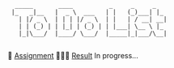 ```
  _____       ____          _     _     _   
 |_   _|__   |  _ \  ___   | |   (_)___| |_ 
   | |/ _ \  | | | |/ _ \  | |   | / __| __|
   | | (_) | | |_| | (_) | | |___| \__ \ |_ 
   |_|\___/  |____/ \___/  |_____|_|___/\__|
                                            
```

🎯 [Assignment](https://www.theodinproject.com/lessons/node-path-javascript-todo-list)
👩🏽‍💻 [Result]() In progress...
